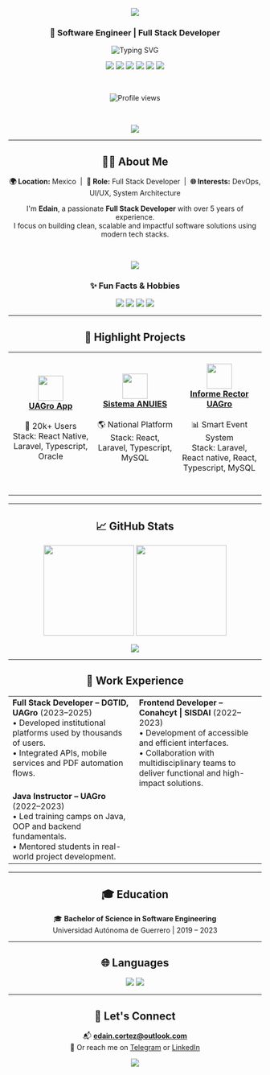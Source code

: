 <!-- Encabezado con onda -->
<p align="center">
  <img src="https://capsule-render.vercel.app/api?type=waving&color=06B6D4&height=150&section=header&text=Edain%20Jesús%20Cortez%20Cerón&fontSize=40&fontColor=ffffff&fontAlignY=40" />
</p>

<h3 align="center">🚀 Software Engineer | Full Stack Developer</h3>

<!-- Animación typing SVG -->
<p align="center">
  <img src="https://readme-typing-svg.demolab.com?font=Fira+Code&size=18&pause=1000&color=06B6D4&center=true&vCenter=true&width=500&lines=React+%7C+Laravel+%7C+Docker+%7C+TypeScript;Clean+Code+%7C+Scalable+Systems;Passionate+about+Tech+%26+Innovation" alt="Typing SVG" />
</p>

<!-- Contacto -->
<p align="center">
  <a href="https://linkedin.com/in/edain-jesus-cortez-ceron-23b26b155"><img src="https://img.shields.io/badge/LinkedIn-0A66C2?style=for-the-badge&logo=linkedin&logoColor=white" /></a>
  <a href="mailto:edain.cortez@outlook.com"><img src="https://img.shields.io/badge/Outlook-0078D4?style=for-the-badge&logo=microsoft-outlook&logoColor=white" /></a>
  <a href="https://t.me/lAstralz"><img src="https://img.shields.io/badge/Telegram-26A5E4?style=for-the-badge&logo=telegram&logoColor=white" /></a>
  <a href="https://github.com/Astralzz"><img src="https://img.shields.io/badge/GitHub-181717?style=for-the-badge&logo=github&logoColor=white" /></a>
  <a href="https://astralzz.github.io/"><img src="https://img.shields.io/badge/Portfolio-000000?style=for-the-badge&logo=vercel&logoColor=white" /></a>
  <a href="https://www.facebook.com/lAstralz"><img src="https://img.shields.io/badge/Facebook-1877F2?style=for-the-badge&logo=facebook&logoColor=white" /></a>
</p>

<br/>

<p align="center">
  <img src="https://komarev.com/ghpvc/?username=Astralzz&color=06B6D4&style=flat-square" alt="Profile views" />
</p>

<br/>

<!-- Trofeos -->
<p align="center">
<img src="https://github-profile-trophy.vercel.app/?username=Astralzz&theme=onedark&color=06B6D4&style=flat-square" lt="Profile trophy" />
</p>

---

<!-- Acerca de mí -->
<h2 align="center">🧑‍💻 About Me</h2>

<p align="center">
  <strong>🌍 Location:</strong> Mexico &nbsp;|&nbsp;
  <strong>💼 Role:</strong> Full Stack Developer &nbsp;|&nbsp;
  <strong>🌐 Interests:</strong> DevOps, UI/UX, System Architecture
</p>

<p align="center">
  I'm <strong>Edain</strong>, a passionate <strong>Full Stack Developer</strong> with over 5 years of experience.<br/>
  I focus on building clean, scalable and impactful software solutions using modern tech stacks.
</p>

<br/>

<p align="center">
  <img src="https://skillicons.dev/icons?i=java,javascript,typescript,php,python,dart,react,vue,next,laravel,django,spring,nodejs,flutter,reactnative,ionic,mysql,postgres,css,sass,tailwind,bootstrap,git,docker,nginx,apache" />
</p>

<!-- Pasatiempos -->
<h3 align="center">✨ Fun Facts & Hobbies</h3>

<p align="center">
  <img src="https://img.shields.io/badge/Gaming🎮-Story%20%7C%20Strategy%20%7C%20FPS-blue?style=for-the-badge" />
  <img src="https://img.shields.io/badge/Anime🍿-Shonen%20%7C%20Sci--Fi%20%7C%20Slice%20of%20Life-purple?style=for-the-badge" />
  <img src="https://img.shields.io/badge/Coding👨‍💻-Side%20Projects%20%7C%20Open%20Source-06B6D4?style=for-the-badge" />
  <img src="https://img.shields.io/badge/AI🤖-LLMs%20%7C%20Prompt%20Engineering%20%7C%20R&D-green?style=for-the-badge" />
</p>

---

<!-- Proyectos destacados -->
<h2 align="center">🚀 Highlight Projects</h2>

<table align="center">
  <tr>
    <td align="center" width="33%">
      <br/>
      <img src="https://play-lh.googleusercontent.com/sX4D0f3lYZ3V0XxstI6KYezWkyElBS4Y_mHpmL5K5M0-8yRRfvK2hJ2GUsaXqgkP3xo=w480-h960-rw" width="50"/><br/>
      <strong><a href="https://uagroapp.uagro.mx">UAGro App</a></strong><br/>
      <br/>
      📲 20k+ Users<br/>
      Stack: React Native, Laravel, Typescript, Oracle<br/>
      <br/>
      <br/>
    </td>
    <td align="center" width="33%">
      <br/>
      <img src="https://www.muframex.fr/wp-content/uploads/2023/05/logo-anuies-150x150.png" width="50"/><br/>
      <strong><a href="https://ampliacioncobertura.anuies.mx/inicio">Sistema ANUIES</a></strong><br/>
      <br/>
    🌎 National Platform<br/>
      Stack: React, Laravel, Typescript, MySQL<br/>
      <br/>
      <br/>
    </td>
    <td align="center" width="33%">
      <br/>
      <img src="https://informerector.uagro.mx/admin/static/media/logo_app.0aa4c0e31bac2d5c97c5.png" width="50"/><br/>
      <strong><a href="https://informerector.uagro.mx">Informe Rector UAGro</a></strong><br/>
      <br/>
      📊 Smart Event System<br/>
      Stack: Laravel, React native, React, Typescript, MySQL<br/>
      <br/>
      <br/>
    </td>
  </tr>
</table>

---

<!-- Estadísticas de GitHub -->
<h2 align="center">📈 GitHub Stats</h2>

<p align="center">
  <img src="https://github-readme-stats.vercel.app/api?username=Astralzz&show_icons=true&theme=github_dark&hide_border=true&count_private=true" height="180em"/>
  <img src="https://github-readme-stats.vercel.app/api/top-langs/?username=Astralzz&layout=compact&theme=github_dark&hide_border=true" height="180em"/>
</p>

<p align="center">
  <img src="https://github-readme-activity-graph.vercel.app/graph?username=Astralzz&theme=react-dark&bg_color=0D1117&color=06B6D4&line=06B6D4&point=ffffff&hide_border=true" />
</p>

---

<!-- Experiencia -->
<h2 align="center">💼 Work Experience</h2>

<table align="center" width="100%">
  <tr>
    <td width="50%" valign="top">
      <strong>Full Stack Developer – DGTID, UAGro</strong> (2023–2025)<br/>
      • Developed institutional platforms used by thousands of users.<br/>
      • Integrated APIs, mobile services and PDF automation flows.
    </td>
    <td width="50%" valign="top">
      <strong>Frontend Developer – Conahcyt | SISDAI</strong> (2022–2023)<br/>
      • Development of accessible and efficient interfaces.<br/>
      • Collaboration with multidisciplinary teams to deliver functional and high-impact solutions.
    </td>
  </tr>
  <tr>
    <td width="50%" valign="top">
      <strong>Java Instructor – UAGro</strong> (2022–2023)<br/>
      • Led training camps on Java, OOP and backend fundamentals.<br/>
      • Mentored students in real-world project development.
    </td>
    <td width="50%" valign="top">
    </td>
  </tr>
</table>

---

<!-- Educación -->
<h2 align="center">🎓 Education</h2>

<p align="center">
  🎓 <strong>Bachelor of Science in Software Engineering</strong><br/>
  Universidad Autónoma de Guerrero | 2019 – 2023
</p>

---

<!-- Idiomas -->
<h2 align="center">🌐 Languages</h2>

<p align="center">
  <img src="https://img.shields.io/badge/Spanish-Native-E53935?style=for-the-badge" />
  <img src="https://img.shields.io/badge/English-Intermediate+-1E88E5?style=for-the-badge" />
</p>

---

<!-- Contacto final -->
<h2 align="center">📣 Let's Connect</h2>

<p align="center">
  📬 <strong><a href="mailto:edain.cortez@outlook.com">edain.cortez@outlook.com</a></strong><br/>
  💬 Or reach me on <a href="https://t.me/lAstralz">Telegram</a> or <a href="https://www.linkedin.com/in/edain-jesus-cortez-ceron-23b26b155">LinkedIn</a>
</p>

<!-- Footer con onda -->
<p align="center">
  <img src="https://capsule-render.vercel.app/api?type=waving&color=06B6D4&height=120&section=footer"/>
</p>
